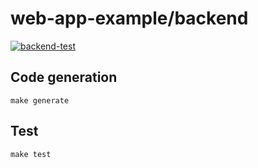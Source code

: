 # web-app-example/backend

[![backend-test](https://github.com/m0t0k1ch1/web-app-example/actions/workflows/backend-test.yaml/badge.svg)](https://github.com/m0t0k1ch1/web-app-example/actions/workflows/backend-test.yaml)

## Code generation

```
make generate
```

## Test

```
make test
```

